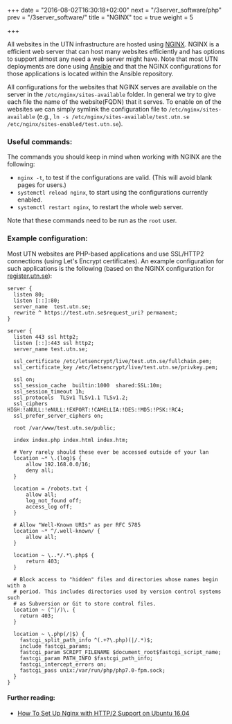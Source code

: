 +++
date = "2016-08-02T16:30:18+02:00"
next = "/3server_software/php"
prev = "/3server_software/"
title = "NGINX"
toc = true
weight = 5

+++

All websites in the UTN infrastructure are hosted using
[NGINX](https://www.nginx.com). NGINX is a efficient web server that can host
many websites efficiently and has options to support almost any need a web
server might have. Note that most UTN deployments are done using
[Ansible](/4development_tools/ansible) and that the NGINX configurations for
those applications is located within the Ansible repository.

All configurations for the websites that NGINX serves are available on the server in the `/etc/nginx/sites-available` folder. In general we try to give each file the name of the website(FQDN) that it serves. To enable on of the websites we can simply symlink the configuration file to `/etc/nginx/sites-available` (e.g., `ln -s /etc/nginx/sites-available/test.utn.se /etc/nginx/sites-enabled/test.utn.se`).

### Useful commands:
The commands you should keep in mind when working with NGINX are the following:

- `nginx -t`, to test if the configurations are valid. (This will avoid blank
pages for users.)
- `systemctl reload nginx`, to start using the configurations currently enabled.
- `systemctl restart nginx`, to restart the whole web server.

Note that these commands need to be run as the `root` user.

### Example configuration:
Most UTN websites are PHP-based applications and use SSL/HTTP2 connections (using
Let's Encrypt certificates). An example configuration for such applications is
the following (based on the NGINX configuration for
[register.utn.se](https://register.utn.se)):

```
server {
  listen 80;
  listen [::]:80;
  server_name  test.utn.se;
  rewrite ^ https://test.utn.se$request_uri? permanent;
}

server {
  listen 443 ssl http2;
  listen [::]:443 ssl http2;
  server_name test.utn.se;

  ssl_certificate /etc/letsencrypt/live/test.utn.se/fullchain.pem;
  ssl_certificate_key /etc/letsencrypt/live/test.utn.se/privkey.pem;

  ssl on;
  ssl_session_cache  builtin:1000  shared:SSL:10m;
  ssl_session_timeout 1h;
  ssl_protocols  TLSv1 TLSv1.1 TLSv1.2;
  ssl_ciphers HIGH:!aNULL:!eNULL:!EXPORT:!CAMELLIA:!DES:!MD5:!PSK:!RC4;
  ssl_prefer_server_ciphers on;

  root /var/www/test.utn.se/public;

  index index.php index.html index.htm;

  # Very rarely should these ever be accessed outside of your lan
  location ~* \.(log)$ {
      allow 192.168.0.0/16;
      deny all;
  }

  location = /robots.txt {
      allow all;
      log_not_found off;
      access_log off;
  }

  # Allow "Well-Known URIs" as per RFC 5785
  location ~* ^/.well-known/ {
      allow all;
  }

  location ~ \..*/.*\.php$ {
      return 403;
  }

  # Block access to "hidden" files and directories whose names begin with a
  # period. This includes directories used by version control systems such
  # as Subversion or Git to store control files.
  location ~ (^|/)\. {
    return 403;
  }

  location ~ \.php(/|$) {
    fastcgi_split_path_info ^(.+?\.php)(|/.*)$;
    include fastcgi_params;
    fastcgi_param SCRIPT_FILENAME $document_root$fastcgi_script_name;
    fastcgi_param PATH_INFO $fastcgi_path_info;
    fastcgi_intercept_errors on;
    fastcgi_pass unix:/var/run/php/php7.0-fpm.sock;
  }
}
```

#### Further reading:

- [How To Set Up Nginx with HTTP/2 Support on Ubuntu 16.04](https://www.digitalocean.com/community/tutorials/how-to-set-up-nginx-with-http-2-support-on-ubuntu-16-04?utm_medium=social&utm_source=twitter&utm_campaign=nginx_http2_ubuntu_tut&utm_content=image)
